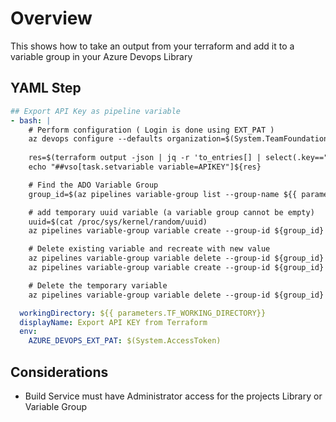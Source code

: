 # Overview
This shows how to take an output from your terraform and add it to a variable group in your Azure Devops Library

## YAML Step
``` yml
## Export API Key as pipeline variable
- bash: |
    # Perform configuration ( Login is done using EXT_PAT )
    az devops configure --defaults organization=$(System.TeamFoundationCollectionUri) project=$(System.TeamProjectId) --use-git-aliases true
    
    res=$(terraform output -json | jq -r 'to_entries[] | select(.key=="APIKEY") | .value.value')
    echo "##vso[task.setvariable variable=APIKEY"]${res}

    # Find the ADO Variable Group
    group_id=$(az pipelines variable-group list --group-name ${{ parameters.PROJECT_VARIABLE_GROUP_NAME }} --query '[0].id' -o json)

    # add temporary uuid variable (a variable group cannot be empty)
    uuid=$(cat /proc/sys/kernel/random/uuid)
    az pipelines variable-group variable create --group-id ${group_id} --name ${uuid}

    # Delete existing variable and recreate with new value
    az pipelines variable-group variable delete --group-id ${group_id} --name STATIC_WEBAPP_API_KEY
    az pipelines variable-group variable create --group-id ${group_id} --name STATIC_WEBAPP_API_KEY --value ${res}

    # Delete the temporary variable
    az pipelines variable-group variable delete --group-id ${group_id} --name ${uuid}

  workingDirectory: ${{ parameters.TF_WORKING_DIRECTORY}}
  displayName: Export API KEY from Terraform
  env:
    AZURE_DEVOPS_EXT_PAT: $(System.AccessToken)
```
## Considerations
- Build Service must have Administrator access for the projects Library or Variable Group
